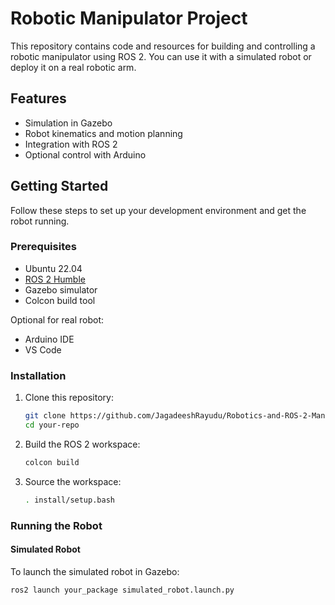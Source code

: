 # Robotic Manipulator Project

This repository contains code and resources for building and controlling a robotic manipulator using ROS 2. You can use it with a simulated robot or deploy it on a real robotic arm.

## Features

- Simulation in Gazebo
- Robot kinematics and motion planning
- Integration with ROS 2
- Optional control with Arduino

## Getting Started

Follow these steps to set up your development environment and get the robot running.

### Prerequisites

- Ubuntu 22.04
- [ROS 2 Humble](https://docs.ros.org/en/humble/Installation/Ubuntu-Install-Debians.html)
- Gazebo simulator
- Colcon build tool

Optional for real robot:
- Arduino IDE
- VS Code

### Installation

1. Clone this repository:
    ```bash
    git clone https://github.com/JagadeeshRayudu/Robotics-and-ROS-2-Manipulators.git
    cd your-repo
    ```

2. Build the ROS 2 workspace:
    ```bash
    colcon build
    ```

3. Source the workspace:
    ```bash
    . install/setup.bash
    ```

### Running the Robot

#### Simulated Robot

To launch the simulated robot in Gazebo:
```bash
ros2 launch your_package simulated_robot.launch.py
